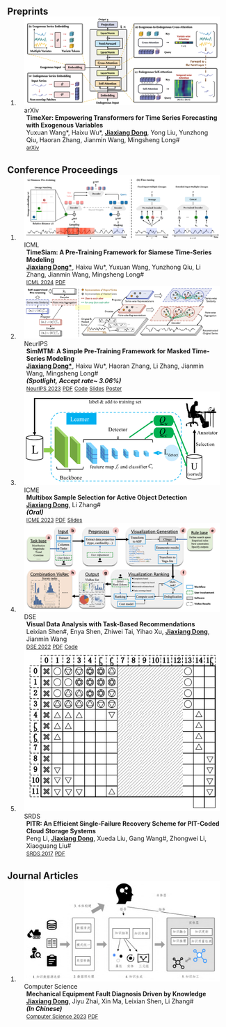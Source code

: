 

<h2 id="publications" style="margin: 2px 0px -15px;">Preprints</h2>

<div class="publications">
<ol class="bibliography">


<li>
<div class="pub-row" style="max-width: 1000px;">

  <div class="col-sm-3 abbr" style="position: relative;padding-right: 15px;padding-left: 15px;">
    <img src="assets/img/TimeXer.png" class="teaser img-fluid z-depth-1">
    <abbr class="badge">arXiv</abbr>
  </div>

  <div class="col-sm-9" style="position: relative;padding-right: 15px;padding-left: 20px;">
    <div class="title"><strong>TimeXer: Empowering Transformers for Time Series Forecasting with Exogenous Variables</strong></div>
    <div class="author">Yuxuan Wang*, Haixu Wu*, <strong><u>Jiaxiang Dong</u></strong>, Yong Liu, Yunzhong Qiu, Haoran Zhang, Jianmin Wang, Mingsheng Long#</div>
    <!-- <div class="periodical"><em><a href="https://arxiv.org/abs/2402.19072">arXiv 2024</a></em></div> -->
    <div class="links">
      <a href="https://arxiv.org/abs/2402.19072" class="btn btn-sm z-depth-0" role="button" target="_blank" style="font-size:12px;">arXiv</a>
    </div>
  </div>
</div>
</li>

  
<br>

</ol>
</div>


<h2 id="publications" style="margin: 2px 0px -15px;">Conference Proceedings</h2>

<div class="publications">
<ol class="bibliography">

<li>
<div class="pub-row">

  <div class="col-sm-3 abbr" style="position: relative;padding-right: 15px;padding-left: 15px;">
    <img src="assets/img/TimeSiam.png" class="teaser img-fluid z-depth-1">
    <abbr class="badge">ICML</abbr>
  </div>

  <div class="col-sm-9" style="position: relative;padding-right: 15px;padding-left: 20px;">
    <div class="title"><strong>TimeSiam: A Pre-Training Framework for Siamese Time-Series Modeling</strong></div>
    <div class="author"><strong><u>Jiaxiang Dong*</u></strong>, Haixu Wu*, Yuxuan Wang, Yunzhong Qiu, Li Zhang, Jianmin Wang, Mingsheng Long#</div>
    <!-- <div class="periodical"><em>International Conference on Machine Learning, <a href="https://icml.cc/Conferences/2024">ICML 2024</a>.</em></div> -->
    <div class="links">
      <a href="https://icml.cc/Conferences/2024" class="btn btn-sm z-depth-0" role="button" target="_blank" style="font-size:12px;">ICML 2024</a>
      <a href="https://arxiv.org/abs/2402.02475" class="btn btn-sm z-depth-0" role="button" target="_blank" style="font-size:12px;">PDF</a>
    </div>
  </div>
</div>
</li>


<li>
<div class="pub-row">

  <div class="col-sm-3 abbr" style="position: relative;padding-right: 15px;padding-left: 15px;">
    <img src="assets/img/SimMTM.png" class="teaser img-fluid z-depth-1">
    <abbr class="badge">NeurIPS</abbr>
  </div>

  <div class="col-sm-9" style="position: relative;padding-right: 15px;padding-left: 20px;">
    <div class="title"><strong>SimMTM: A Simple Pre-Training Framework for Masked Time-Series Modeling</strong></div>
    <div class="author"><strong><u>Jiaxiang Dong*</u></strong>, Haixu Wu*, Haoran Zhang, Li Zhang, Jianmin Wang, Mingsheng Long#</div>
    <!-- <div class="periodical"><em>Neural Information Processing Systems, <a href="https://nips.cc/Conferences/2023">NeurIPS 2023</a>. <br> -->
    <div><em><strong>(Spotlight, Accept rate~ 3.06%)</strong></em></div>
    <div class="links">
      <a href="https://nips.cc/Conferences/2023" class="btn btn-sm z-depth-0" role="button" target="_blank" style="font-size:12px;">NeurIPS 2023</a>
      <a href="https://proceedings.neurips.cc/paper_files/paper/2023/file/5f9bfdfe3685e4ccdbc0e7fb29cccf2a-Paper-Conference.pdf" class="btn btn-sm z-depth-0" role="button" target="_blank" style="font-size:12px;">PDF</a>
      <a href="https://github.com/thuml/SimMTM" class="btn btn-sm z-depth-0" role="button" target="_blank" style="font-size:12px;">Code</a>
      <a href="https://neurips.cc/media/neurips-2023/Slides/70829_FSDag1N.pdf" class="btn btn-sm z-depth-0" role="button" target="_blank" style="font-size:12px;">Slides</a>
      <a href="https://neurips.cc/media/PosterPDFs/NeurIPS%202023/70829.png?t=1697798641.4338367" class="btn btn-sm z-depth-0" role="button" target="_blank" style="font-size:12px;">Poster</a>
    </div>
  </div>
</div>
</li>


<li>
<div class="pub-row">

  <div class="col-sm-3 abbr" style="position: relative;padding-right: 15px;padding-left: 15px;">
    <img src="assets/img/Multibox.png" class="teaser img-fluid z-depth-1">
    <abbr class="badge">ICME</abbr>
  </div>

  <div class="col-sm-9" style="position: relative;padding-right: 15px;padding-left: 20px;">
    <div class="title"><strong>Multibox Sample Selection for Active Object Detection</strong></div>
    <div class="author"><strong><u>Jiaxiang Dong</u></strong>, Li Zhang#</div>
    <!-- <div class="periodical"><em>International Conference on Multimedia and Expo, <a href="https://www.2023.ieeeicme.org/">ICME 2023</a>.<br> -->
    <div><em><strong>(Oral)</strong></em></div>
    <div class="links">
      <a href="https://www.2023.ieeeicme.org/" class="btn btn-sm z-depth-0" role="button" target="_blank" style="font-size:12px;">ICME 2023</a>
      <a href="https://ieeexplore.ieee.org/stamp/stamp.jsp?tp=&arnumber=10219990" class="btn btn-sm z-depth-0" role="button" target="_blank" style="font-size:12px;">PDF</a>
      <a href="https://cloud.tsinghua.edu.cn/f/c2e3fbbe9542410eb613/?dl=1" class="btn btn-sm z-depth-0" role="button" target="_blank" style="font-size:12px;">Slides</a>
    </div>
  </div>
</div>
</li>


<li>
<div class="pub-row">

  <div class="col-sm-3 abbr" style="position: relative;padding-right: 15px;padding-left: 15px;">
    <img src="assets/img/DSE.png" class="teaser img-fluid z-depth-1">
    <abbr class="badge">DSE</abbr>
  </div>

  <div class="col-sm-9" style="position: relative;padding-right: 15px;padding-left: 20px;">
    <div class="title"><strong>Visual Data Analysis with Task-Based Recommendations</strong></div>
    <div class="author">Leixian Shen#, Enya Shen, Zhiwei Tai, Yihao Xu, <strong><u>Jiaxiang Dong</u></strong>, Jianmin Wang</div>
    <!-- <div class="periodical"><em>Data Science and Engineering, <a href="https://link.springer.com/journal/41019">DSE 2022</a>.</em></div> -->
    <div class="links">
      <a href="https://link.springer.com/journal/41019" class="btn btn-sm z-depth-0" role="button" target="_blank" style="font-size:12px;">DSE 2022</a>
      <a href="https://link.springer.com/epdf/10.1007/s41019-022-00195-3?sharing_token=p_hj6bYHTQV5IKBU4kER6fe4RwlQNchNByi7wbcMAY6k3p7zOaeOW7fnvRBct8aGNQbjS4CLa-IpcjrbwoSA608ADxx_2-ENa3oZc_rLc8k8k_sTqHanEn9yYtG33dbjHhzI7_EZw_mgt7M0N0meIaFTkUhaZ2CD2wHpvpdtPPg=" class="btn btn-sm z-depth-0" role="button" target="_blank" style="font-size:12px;">PDF</a>
      <a href="https://github.com/ShenLeixian/TaskVis" class="btn btn-sm z-depth-0" role="button" target="_blank" style="font-size:12px;">Code</a>
    </div>
  </div>
</div>
</li>

<li>
<div class="pub-row">

  <div class="col-sm-3 abbr" style="position: relative;padding-right: 15px;padding-left: 15px;">
    <img src="assets/img/PITR.png" class="teaser img-fluid z-depth-1">
    <abbr class="badge">SRDS</abbr>
  </div>

  <div class="col-sm-9" style="position: relative;padding-right: 15px;padding-left: 20px;">
    <div class="title"><strong>PITR: An Efficient Single-Failure Recovery Scheme for PIT-Coded Cloud Storage Systems</strong></div>
    <div class="author">Peng Li, <strong><u>Jiaxiang Dong</u></strong>, Xueda Liu, Gang Wang#, Zhongwei Li, Xiaoguang Liu#</div>
    <!-- <div class="periodical"><em>Symposium on Reliable Distributed Systems, <a href="https://ieeexplore.ieee.org/xpl/conhome/8067712/proceeding">SRDS 2017</a>.</em></div> -->
    <div class="links">
      <a href="https://ieeexplore.ieee.org/xpl/conhome/8067712/proceeding" class="btn btn-sm z-depth-0" role="button" target="_blank" style="font-size:12px;">SRDS 2017</a>
      <a href="https://ieeexplore.ieee.org/stamp/stamp.jsp?tp=&arnumber=8069092" class="btn btn-sm z-depth-0" role="button" target="_blank" style="font-size:12px;">PDF</a>
    </div>
  </div>
</div>
</li>
<br>

</ol>
</div>

<h2 id="publications" style="margin: 2px 0px -15px;">Journal Articles</h2>

<div class="publications">
<ol class="bibliography">

<li>
<div class="pub-row">

  <div class="col-sm-3 abbr" style="position: relative;padding-right: 15px;padding-left: 15px;">
    <img src="assets/img/computerscience.png" class="teaser img-fluid z-depth-1">
    <abbr class="badge">Computer Science</abbr>
  </div>

  <div class="col-sm-9" style="position: relative;padding-right: 15px;padding-left: 20px;">
    <div class="title"><strong>Mechanical Equipment Fault Diagnosis Driven by Knowledge</strong></div>
    <div class="author"><strong><u>Jiaxiang Dong</u></strong>, Jiyu Zhai, Xin Ma, Leixian Shen, Li Zhang#</div>
    <!-- <div class="periodical"><em><a href="https://ieeexplore.ieee.org/xpl/conhome/8067712/proceeding">Computer Science 2023</a>. (In Chinese)</em></div> -->
    <div><em><strong>(In Chinese)</strong></em></div>
    <div class="links">
      <a href="https://www.jsjkx.com/CN/1002-137X/home.shtml" class="btn btn-sm z-depth-0" role="button" target="_blank" style="font-size:12px;">Computer Science 2023</a>
      <a href="https://kns.cnki.net/kcms2/article/abstract?v=dKAmn0h-MOtS9jaAHf_qjMk6rwQ-1S6ERI6_BdJFtdA49-ZhAM40rQAPmfecxKbVwgMRcgjpsM80oqMz1NIupi7GwWYRN4QWevAn0XZJanmjiohG2WBfqM5vrRc0KblEIuf3fuo1icMFZj6Jn4Nbrg==&uniplatform=NZKPT&language=CHS" class="btn btn-sm z-depth-0" role="button" target="_blank" style="font-size:12px;">PDF</a>
    </div>
  </div>
</div>
</li>

<br>

</ol>
</div>